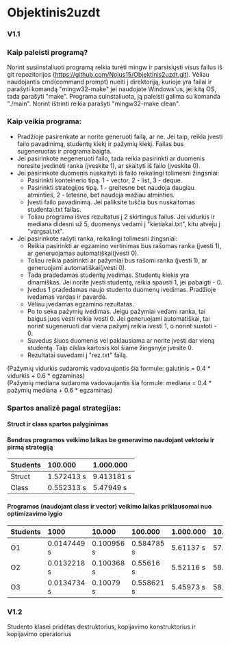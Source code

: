 # Objektinis2uzdt


### V1.1
### Kaip paleisti programą?<br>
Norint susiinstaliuoti programą reikia turėti mingw ir parsisiųsti visus failus iš git repozitorijos (https://github.com/Nojus15/Objektinis2uzdt.git). Vėliau naudojantis cmd(command prompt) nueiti į direktoriją, kurioje yra failai ir parašyti komandą "mingw32-make" jei naudojate Windows'us, jei kitą OS, tada parašyti "make". Programa suinstaliuota, ją paleisti galima su komanda "./main". Norint ištrinti reikia parašyti "mingw32-make clean".
### Kaip veikia programa:<br>
- Pradžioje pasirenkate ar norite generuoti failą, ar ne. Jei taip, reikia įvesti failo pavadinimą, studentų kiekį ir pažymių kiekį. Failas bus sugeneruotas ir programa baigta.
- Jei pasirinkote negeneruoti failo, tada reikia pasirinkti ar duomenis noresite įvedinėti ranka (įveskite 1), ar skaityti iš failo (įveskite 0).
- Jei pasirinkote duomenis nuskaityti iš failo reikalingi tolimesni žingsniai:
  - Pasirinkti konteinerio tipą. 1 - vector, 2 - list, 3 - deque.
  - Pasirinkti strategijos tipą. 1 - greitesne bet naudoja daugiau atminties, 2 - letesne, bet naudoja mažiau atminties.
  - Įvesti failo pavadinimą. Jei paliksite tuščia bus nuskaitomas studentai.txt failas.
  - Toliau programa išves rezultatus į 2 skirtingus failus. Jei vidurkis ir mediana didesni už 5, duomenys vedami į "kietiakai.txt", kitu atveju į "vargsai.txt".
- Jei pasirinkote rašyti ranka, reikalingi tolimesni žingsniai:
  - Reikia pasirinkti ar egzamino vertinimas bus rašomas ranka (įvesti 1), ar generuojamas automatiškai(įvesti 0).
  - Toliau reikia pasirinkti ar pažymiai bus rašomi ranka (įvesti 1), ar generuojami automatiškai(įvesti 0).
  - Tada pradedamas studentų įvedimas. Studentų kiekis yra dinamiškas. Jei norite įvesti studentą, reikia spausti 1, jei pabaigti - 0. <br>
  - Įvedus 1 pradedamas naujo studento duomenų ivedimas. Pradžioje ivedamas vardas ir pavardė.
  - Vėliau įvedamas egzamino rezultatas.<br>
  - Po to seka pažymių ivedimas. Jeigu pažymiai vedami ranka, tai baigus juos vesti reikia ivesti 0. Jei generuojami automatiškai, tai norint sugeneruoti dar viena pažymį reikia   ivesti 1, o norint sustoti - 0.<br>
  - Suvedus šiuos duomenis vel paklausiama ar norite įvesti dar vieną studentą. Taip ciklas kartosis kol šiame žingsnyje įvesite 0.
  - Rezultatai suvedami į "rez.txt" failą.


(Pažymių vidurkis sudaromis vadovaujantis šia formule: galutinis = 0.4 * vidurkis + 0.6 * egzaminas)<br>
(Pažymių mediana sudaroma vadovaujantis šia formule: mediana = 0.4 * pažymių mediana + 0.6 * egzaminas)<br>

### Spartos analizė pagal strategijas:<br>

#### Struct ir class spartos palyginimas 
#### Bendras programos veikimo laikas be generavimo naudojant vektoriu ir pirmą strategiją
| Students       | 100.000          | 1.000.000      |
| :----------    | :------------    | :-------       |
| Struct         | 1.572413 s       | 9.413181 s     |
| Class          | 0.552313 s       | 5.47949 s      |

#### Programos (naudojant class ir vector) veikimo laikas priklausomai nuo optimizavimo lygio
| Students       | 1000          | 10.000      | 100.000      | 1.000.000     | 10.000.000   |
| :----------    | :------------ | :-------    | :---------   | :----------   | :----------  |
| O1             | 0.0147449 s   | 0.100956 s  | 0.584785 s   | 5.61137 s     | 57.8394 s    |
| O2             | 0.0132218 s   | 0.100368 s  | 0.55616 s    | 5.52116 s     | 58.4422 s    |
| O3             | 0.0134734 s   | 0.10079 s   | 0.558621 s   | 5.45973 s     | 58.3061 s    |

### V1.2
Studento klasei pridėtas destruktorius, kopijavimo konstruktorius ir kopijavimo operatorius
